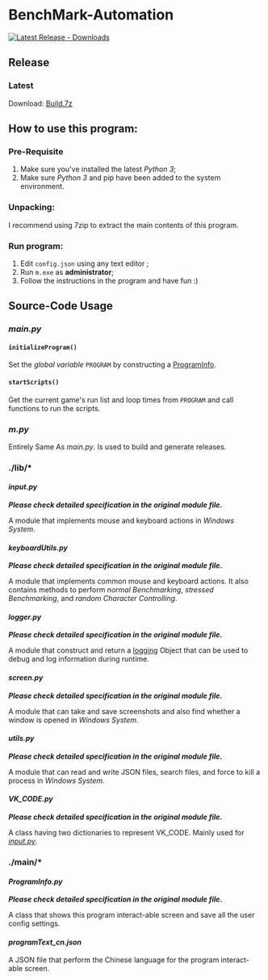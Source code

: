 # BenchMark-Automation

[![Latest Release - Downloads](https://img.shields.io/github/downloads/YuudachiXMMY/BenchMark-Automation/03_17_2021_1/total)](https://github.com/YuudachiXMMY/BenchMark-Automation/releases)

## Release

### Latest
Download: [Build.7z](https://github.com/YuudachiXMMY/BenchMark-Automation/releases/download/03_01_2021_1/Build.7z)


## How to use this program:

### Pre-Requisite
1. Make sure you've installed the latest *Python 3*;
2. Make sure *Python 3* and pip have been added to the system environment.

### Unpacking:
I recommend using 7zip to extract the main contents of this program.

### Run program:
1. Edit `config.json` using any text editor ;
2. Run `m.exe` as **administrator**;
3. Follow the instructions in the program and have fun :)


## Source-Code Usage

### _main.py_

#### `initializeProgram()`

Set the *global variable* `PROGRAM` by constructing a [ProgramInfo](./main/ProgramInfo.py).

#### `startScripts()`
Get the current game's run list and loop times from `PROGRAM` and call functions to run the scripts.

### _m.py_

Entirely Same As _main.py_. Is used to build and generate releases.

### ./lib/*

#### _input.py_

***Please check detailed specification in the original module file.***

A module that implements mouse and keyboard actions in _Windows System_.

#### _keyboardUtils.py_

***Please check detailed specification in the original module file.***

A module that implements common mouse and keyboard actions. It also contains methods to perform _normal Benchmarking_, _stressed Benchmarking_, and _random Character Controlling_.

#### _logger.py_

***Please check detailed specification in the original module file.***

A module that construct and return a [logging](https://docs.python.org/3.5/library/logging.html) Object that can be used to debug and log information during runtime.

#### _screen.py_

***Please check detailed specification in the original module file.***

A module that can take and save screenshots and also find whether a window is opened in _Windows System_.

#### _utils.py_

***Please check detailed specification in the original module file.***

A module that can read and write JSON files, search files, and force to kill a process in _Windows System_.

#### _VK_CODE.py_

***Please check detailed specification in the original module file.***

A class having two dictionaries to represent VK_CODE. Mainly used for [_input.py_](./lib/input.py).

### ./main/*

#### _ProgramInfo.py_

***Please check detailed specification in the original module file.***

A class that shows this program interact-able screen and save all the user config settings.

#### _programText_cn.json_

A JSON file that perform the Chinese language for the program interact-able screen.
